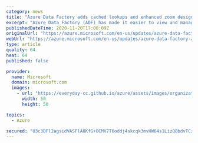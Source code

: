 ```yaml
---
category: news
title: "Azure Data Factory adds cached lookups and enhanced zoom design to data flows"
excerpt: "Azure Data Factory (ADF) has made it easier to view and manage large, complex ETL patterns with new zoom controls for complex graph design. ADF has also added cached lookups to data flows for more efficient and faster design patterns."
publishedDateTime: 2020-11-20T17:00:09Z
originalUrl: "https://azure.microsoft.com/en-us/updates/azure-data-factory-adds-cached-lookups-and-enhanced-zoom-design-to-data-flows/"
webUrl: "https://azure.microsoft.com/en-us/updates/azure-data-factory-adds-cached-lookups-and-enhanced-zoom-design-to-data-flows/"
type: article
quality: 64
heat: 64
published: false

provider:
  name: Microsoft
  domain: microsoft.com
  images:
    - url: "https://everyday-cc.github.io/azure/assets/images/organizations/microsoft.com-50x50.jpg"
      width: 50
      height: 50

topics:
  - Azure

secured: "U3c3DFl2agsidVASFlA8KfG+OCMV7T6oddj4skcqk3mvHW64s1LizQ8bdvTCzjnIBr+bc10ClCbFnLAxbHh7yuZwgwKFGtWZKmC4XZhriMgdoz4H/3nlewGUMJmMy2BAqsSEpTQoDuSIlitrq0rmMZA8r5f6GVb8iozqbCwGRzG6TbgwfY6Zt6y5y66eue1aCua7Vh29mlqoUT7jN+6rRc2I3lW5aD77plcY512T3IuhTVPSXMOJP0n/Htd6FlnI1Lrxvb3mi7jnMDYv6xDU+O1XoQNYHU1LMgd9mdlJ2Ec6xbh0l72m/fHj7KhE2Hm7cR1nJCnEr7dbAehI4xnoZBGIvtqHGjYsWyAaCA0aR7E=;vzwbXeG6/GNyWkoeUYn5Aw=="
---
```


